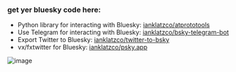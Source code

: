 ### get yer bluesky code here:

- Python library for interacting with Bluesky: [ianklatzco/atprototools](https://github.com/ianklatzco/atprototools)
- Use Telegram for interacting with Bluesky: [ianklatzco/bsky-telegram-bot](https://github.com/ianklatzco/bsky-telegram-bot)
- Export Twitter to Bluesky: [ianklatzco/twitter-to-bsky](https://github.com/ianklatzco/twitter-to-bsky)
- vx/fxtwitter for Bluesky: [ianklatzco/psky.app](https://github.com/ianklatzco/psky.app)

![image](https://user-images.githubusercontent.com/1487413/234295379-3ac77cfc-53bd-4290-b523-71ebd7dd5cce.png)


<!--
**ianklatzco/ianklatzco** is a ✨ _special_ ✨ repository because its `README.md` (this file) appears on your GitHub profile.

Here are some ideas to get you started:

- 🌱 I’m currently learning ...
- 👯 I’m looking to collaborate on ...
- 🤔 I’m looking for help with ...
- 💬 Ask me about ...
- 📫 How to reach me: ...
- 😄 Pronouns: ...
- ⚡ Fun fact: ...
-->
